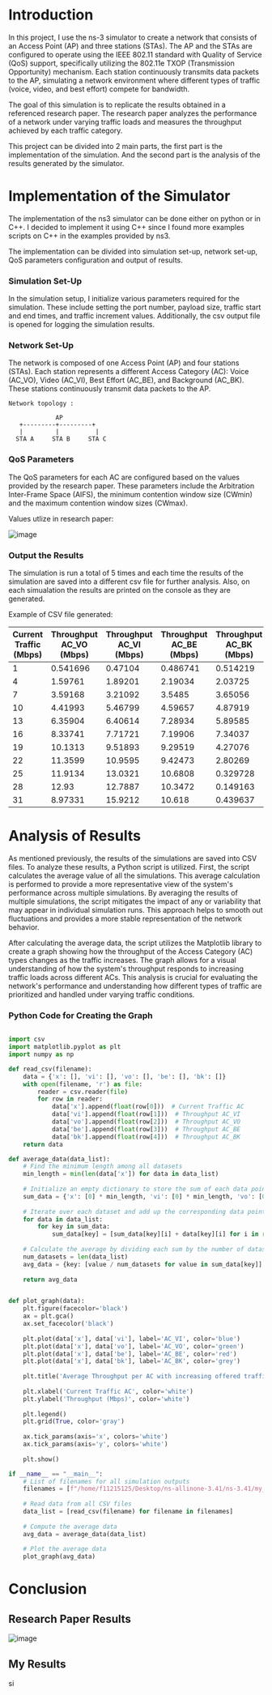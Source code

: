 # Introduction

In this project, I use the ns-3 simulator to create a network that consists of an Access Point (AP) and three stations (STAs). The AP and the STAs are configured to operate using the IEEE 802.11 standard with Quality of Service (QoS) support, specifically utilizing the 802.11e TXOP (Transmission Opportunity) mechanism. Each station continuously transmits data packets to the AP, simulating a network environment where different types of traffic (voice, video, and best effort) compete for bandwidth.

The goal of this simulation is to replicate the results obtained in a referenced research paper. The research paper analyzes the performance of a network under varying traffic loads and measures the throughput achieved by each traffic category. 

This project can be divided into 2 main parts, the first part is the implementation of the simulation. And the second part is the analysis of the results generated by the simulator.


# Implementation of the Simulator

The implementation of the ns3 simulator can be done either on python or in C++. I decided to implement it using C++ since I found more examples scripts on C++ in the examples provided by ns3.

The implementation can be divided into simulation set-up, network set-up, QoS parameters configuration and output of results.

### Simulation Set-Up

In the simulation setup, I initialize various parameters required for the simulation. These include setting the port number, payload size, traffic start and end times, and traffic increment values. Additionally, the csv output file is opened for logging the simulation results.

### Network Set-Up

The network is composed of one Access Point (AP) and four stations (STAs). Each station represents a different Access Category (AC): Voice (AC_VO), Video (AC_VI), Best Effort (AC_BE), and Background (AC_BK). These stations continuously transmit data packets to the AP.

```
Network topology :

             AP
   +---------+---------+
   |         |          |        
  STA A     STA B     STA C

```

### QoS Parameters 

The QoS parameters for each AC are configured based on the values provided by the research paper. These parameters include the Arbitration Inter-Frame Space (AIFS), the minimum contention window size (CWmin) and the maximum contention window sizes (CWmax).


Values utlize in research paper:

![image](https://github.com/bmw-ece-ntust/multimedia-wireless-network/assets/133529935/f3f01e75-8aca-427e-af0d-c0e3b2eac9d3)

### Output the Results

The simulation is run a total of 5 times and each time the results of the simulation are saved into a different csv file for further analysis. Also, on each simualation the results are printed on the console as they are generated.

Example of CSV file generated:

| Current Traffic (Mbps) | Throughput AC_VO (Mbps) | Throughput AC_VI (Mbps) | Throughput AC_BE (Mbps) | Throughput AC_BK (Mbps) |
|------------------------|-------------------------|-------------------------|-------------------------|-------------------------|
| 1                      | 0.541696                | 0.47104                 | 0.486741                | 0.514219                |
| 4                      | 1.59761                 | 1.89201                 | 2.19034                 | 2.03725                 |
| 7                      | 3.59168                 | 3.21092                 | 3.5485                  | 3.65056                 |
| 10                     | 4.41993                 | 5.46799                 | 4.59657                 | 4.87919                 |
| 13                     | 6.35904                 | 6.40614                 | 7.28934                 | 5.89585                 |
| 16                     | 8.33741                 | 7.71721                 | 7.19906                 | 7.34037                 |
| 19                     | 10.1313                 | 9.51893                 | 9.29519                 | 4.27076                 |
| 22                     | 11.3599                 | 10.9595                 | 9.42473                 | 2.80269                 |
| 25                     | 11.9134                 | 13.0321                 | 10.6808                 | 0.329728                |
| 28                     | 12.93                   | 12.7887                 | 10.3472                 | 0.149163                |
| 31                     | 8.97331                 | 15.9212                 | 10.618                  | 0.439637                |




# Analysis of Results

As mentioned previously, the results of the simulations are saved into CSV files. To analyze these results, a Python script is utilized. First, the script calculates the average value of all the simulations. This average calculation is performed to provide a more representative view of the system's performance across multiple simulations. By averaging the results of multiple simulations, the script mitigates the impact of any or variability that may appear in individual simulation runs. This approach helps to smooth out fluctuations and provides a more stable representation of the network behavior.

After calculating the average data, the script utilizes the Matplotlib library to create a graph showing how the throughput of the Access Category (AC) types changes as the traffic increases. The graph allows for a visual understanding of how the system's throughput responds to increasing traffic loads across different ACs. This analysis is crucial for evaluating the network's performance and understanding how different types of traffic are prioritized and handled under varying traffic conditions.

### Python Code for Creating the Graph

```python

import csv
import matplotlib.pyplot as plt
import numpy as np

def read_csv(filename):
    data = {'x': [], 'vi': [], 'vo': [], 'be': [], 'bk': []}
    with open(filename, 'r') as file:
        reader = csv.reader(file)
        for row in reader:
            data['x'].append(float(row[0]))  # Current Traffic AC
            data['vi'].append(float(row[1]))  # Throughput AC_VI
            data['vo'].append(float(row[2]))  # Throughput AC_VO
            data['be'].append(float(row[3]))  # Throughput AC_BE
            data['bk'].append(float(row[4]))  # Throughput AC_BK
    return data

def average_data(data_list):
    # Find the minimum length among all datasets
    min_length = min(len(data['x']) for data in data_list)
    
    # Initialize an empty dictionary to store the sum of each data point
    sum_data = {'x': [0] * min_length, 'vi': [0] * min_length, 'vo': [0] * min_length, 'be': [0] * min_length, 'bk': [0] * min_length}
    
    # Iterate over each dataset and add up the corresponding data points
    for data in data_list:
        for key in sum_data:
            sum_data[key] = [sum_data[key][i] + data[key][i] for i in range(min_length)]
    
    # Calculate the average by dividing each sum by the number of datasets
    num_datasets = len(data_list)
    avg_data = {key: [value / num_datasets for value in sum_data[key]] for key in sum_data}
    
    return avg_data


def plot_graph(data):
    plt.figure(facecolor='black')
    ax = plt.gca()
    ax.set_facecolor('black')
    
    plt.plot(data['x'], data['vi'], label='AC_VI', color='blue')
    plt.plot(data['x'], data['vo'], label='AC_VO', color='green')
    plt.plot(data['x'], data['be'], label='AC_BE', color='red')
    plt.plot(data['x'], data['bk'], label='AC_BK', color='grey')
    
    plt.title('Average Throughput per AC with increasing offered traffic per AC', color='white')
    
    plt.xlabel('Current Traffic AC', color='white')
    plt.ylabel('Throughput (Mbps)', color='white')
    
    plt.legend()
    plt.grid(True, color='gray')
    
    ax.tick_params(axis='x', colors='white')
    ax.tick_params(axis='y', colors='white')
    
    plt.show()

if __name__ == "__main__":
    # List of filenames for all simulation outputs
    filenames = [f"/home/f11215125/Desktop/ns-allinone-3.41/ns-3.41/my_output/simulation_output_0{i}.csv" for i in range(1, 6)]
    
    # Read data from all CSV files
    data_list = [read_csv(filename) for filename in filenames]
    
    # Compute the average data
    avg_data = average_data(data_list)
    
    # Plot the average data
    plot_graph(avg_data)

```

# Conclusion

## Research Paper Results

![image](https://github.com/bmw-ece-ntust/multimedia-wireless-network/assets/133529935/6ba56e0b-b42c-4cc9-bb04-a1912130eff2)


## My Results

si





